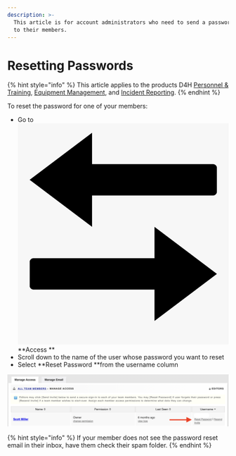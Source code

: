 ```yaml
---
description: >-
  This article is for account administrators who need to send a password reset
  to their members.
---
```


# Resetting Passwords

{% hint style="info" %}
This article applies to the products D4H [Personnel & Training](../personnel-and-training/getting-started.md), [Equipment Management](../equipment-management/getting-started.md), and [Incident Reporting](../incident-reporting/getting-started.md). 
{% endhint %}

To reset the password for one of your members:

* Go to ![](../.gitbook/assets/access.png) **Access **
* Scroll down to the name of the user whose password you want to reset
* Select **Reset Password **from the username column 

![](<../.gitbook/assets/Screen Shot 2021-09-10 at 8.48.41 PM.png>)

{% hint style="info" %}
If your member does not see the password reset email in their inbox, have them check their spam folder. 
{% endhint %}

